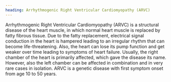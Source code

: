 ```yaml
---
heading: Arrhythmogenic Right Ventricular Cardiomyopathy (ARVC)
---
```


Arrhythmogenic Right Ventricular Cardiomyopathy (ARVC) is a structural disease of the heart muscle, in which normal heart 
muscle is replaced by fatty fibrous tissue.
Due to the fatty replacement, electrical signal conduction in the heart is hampered leading to an irregular rhythm that 
can become life-threatening. Also, the heart can lose its pump function and get weaker over time leading to symptoms of 
heart failure.
Usually, the right chamber of the heart is primarily affected, which gave the disease its name.
However, also the left chamber can be affected in combination and in very rare cases in isolation. 
ARVC is a genetic disease with first symptom onset from age 10 to 50 years. 